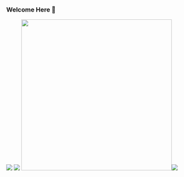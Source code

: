 ### Welcome Here 👋
<img src="https://komarev.com/ghpvc/?username=shubhamdhoot333&label=PROFILE+VIEWS&color=ff69b4">

<img src="https://github-readme-stats.vercel.app/api?username=shubhamdhoot333&show_icons=true&theme=radical">
<img src="https://github-readme-streak-stats.herokuapp.com/?user=shubhamdhoot333&theme=dark" width="400"><img src="https://github-readme-stats.vercel.app/api/top-langs/?username=shubhamdhoot333&layout=compact&theme=radical">

